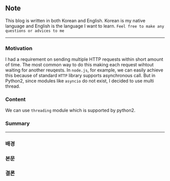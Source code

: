 ## Note
This blog is written in both Korean and English. Korean is my native language and English is the language I want to learn.
`Feel free to make any questions or advices to me`

***

### Motivation
I had a requirement on sending multiple HTTP requests within short amount of time.
The most common way to do this making each request wihtout waiting for another reuqests.
In `node.js`, for example, we can easily achieve this because of standard `HTTP` library supports asynchronous call. But in Python2, since modules like `asyncio` do not exist, I decided to use multi thread.

### Content
We can use `threading` module which is supported by python2.


### Summary


***

### 배경


### 본문


### 결론
